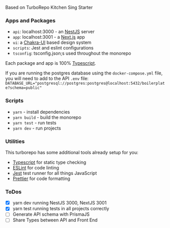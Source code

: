 Based on TurboRepo Kitchen Sing Starter

### Apps and Packages

- `api`: localhost:3000 - an [NestJS](https://nestjs.com/) server
- `app`: localhost:3001 - a [Next.js](https://nextjs.org) app
- `ui`: a [Chakra-UI](https://chakra-ui.com/) based design system
- `scripts`: Jest and eslint configurations
- `tsconfig`: tsconfig.json;s used throughout the monorepo

Each package and app is 100% [Typescript](https://www.typescriptlang.org/).

If you are running the postgres database using the `docker-compose.yml` file, you will need to add to the API `.env` file:
`DATABASE_URL="postgresql://postgres:postgres@localhost:5432/boilerplate?schema=public"`

### Scripts

- `yarn` - install dependencies
- `yarn build` - build the monorepo
- `yarn test` - run tests
- `yarn dev` - run projects

### Utilities

This turborepo has some additional tools already setup for you:

- [Typescript](https://www.typescriptlang.org/) for static type checking
- [ESLint](https://eslint.org/) for code linting
- [Jest](https://jestjs.io) test runner for all things JavaScript
- [Prettier](https://prettier.io) for code formatting

### ToDos

- [x] yarn dev running NestJS 3000, NextJS 3001
- [x] yarn test running tests in all projects correctly
- [ ] Generate API schema with PrismaJS
- [ ] Share Types between API and Front End
